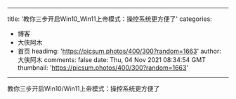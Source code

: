 
---
title: '教你三步开启Win10_Win11上帝模式：操控系统更方便了'
categories: 
 - 博客
 - 大侠阿木
 - 首页
headimg: 'https://picsum.photos/400/300?random=1663'
author: 大侠阿木
comments: false
date: Thu, 04 Nov 2021 08:34:54 GMT
thumbnail: 'https://picsum.photos/400/300?random=1663'
---

<div>   
教你三步开启Win10/Win11上帝模式：操控系统更方便了  
</div>
            